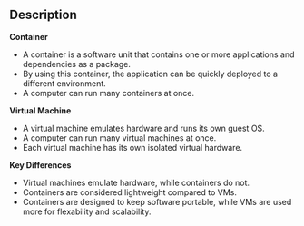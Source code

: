 ## Description

**Container**

- A container is a software unit that contains one or more applications and dependencies as a package.
- By using this container, the application can be quickly deployed to a different environment.
- A computer can run many containers at once.
  
**Virtual Machine**

- A virtual machine emulates hardware and runs its own guest OS.
- A computer can run many virtual machines at once.
- Each virtual machine has its own isolated virtual hardware.

**Key Differences**
- Virtual machines emulate hardware, while containers do not.
- Containers are considered lightweight compared to VMs.
- Containers are designed to keep software portable, while VMs are used more for flexability and scalability.

